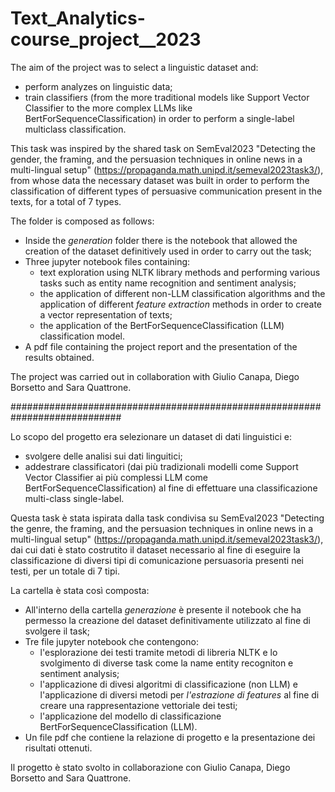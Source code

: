 # Text_Analytics-course_project__2023

The aim of the project was to select a linguistic dataset and:
- perform analyzes on linguistic data;
- train classifiers (from the more traditional models like Support Vector Classifier to the more complex LLMs like BertForSequenceClassification) in order to perform a single-label multiclass classification.

This task was inspired by the shared task on SemEval2023 "Detecting the gender, the framing, and the persuasion techniques in online news in a multi-lingual setup" (https://propaganda.math.unipd.it/semeval2023task3/), from whose data the necessary dataset was built in order to perform the classification of different types of persuasive communication present in the texts, for a total of 7 types.

The folder is composed as follows:
- Inside the _generation_ folder there is the notebook that allowed the creation of the dataset definitively used in order to carry out the task;
- Three jupyter notebook files containing:
    - text exploration using NLTK library methods and performing various tasks such as entity name recognition and sentiment analysis;
    - the application of different non-LLM classification algorithms and the application of different _feature extraction_ methods in order to create a vector representation of texts;
    - the application of the BertForSequenceClassification (LLM) classification model.
- A pdf file containing the project report and the presentation of the results obtained.

The project was carried out in collaboration with Giulio Canapa, Diego Borsetto and Sara Quattrone.

############################################################################

Lo scopo del progetto era selezionare un dataset di dati linguistici e:
- svolgere delle analisi sui dati linguitici;
- addestrare classificatori (dai più tradizionali modelli come Support Vector Classifier ai più complessi LLM come BertForSequenceClassification) al fine di effettuare una classificazione multi-class single-label.   

Questa task è stata ispirata dalla task condivisa su SemEval2023 "Detecting the genre, the framing, and the persuasion techniques in online news in a multi-lingual setup" (https://propaganda.math.unipd.it/semeval2023task3/), dai cui dati è stato costrutito il dataset necessario al fine di eseguire la classificazione di diversi tipi di comunicazione persuasoria presenti nei testi, per un totale di 7 tipi.

La cartella è stata così composta:
- All'interno della cartella _generazione_ è presente il notebook che ha permesso la creazione del dataset definitivamente utilizzato al fine di svolgere il task;
- Tre file jupyter notebook che contengono:
  - l'esplorazione dei testi tramite metodi di libreria NLTK e lo svolgimento di diverse task come la name entity recogniton e sentiment analysis;
  - l'applicazione di divesi algoritmi di classificazione (non LLM) e l'applicazione di diversi metodi per _l'estrazione di features_ al fine di creare una rappresentazione vettoriale dei testi;
  - l'applicazione del modello di classificazione BertForSequenceClassification (LLM).
- Un file pdf che contiene la relazione di progetto e la presentazione dei risultati ottenuti.

Il progetto è stato svolto in collaborazione con Giulio Canapa, Diego Borsetto and Sara Quattrone.
